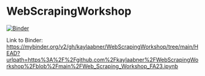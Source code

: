 # WebScrapingWorkshop

[![Binder](https://mybinder.org/badge_logo.svg)](https://mybinder.org/v2/gh/kaylaabner/WebScrapingWorkshop/tree/main/HEAD?urlpath=https%3A%2F%2Fgithub.com%2Fkaylaabner%2FWebScrapingWorkshop%2Fblob%2Fmain%2FWeb_Scraping_Workshop_FA23.ipynb)

Link to Binder: https://mybinder.org/v2/gh/kaylaabner/WebScrapingWorkshop/tree/main/HEAD?urlpath=https%3A%2F%2Fgithub.com%2Fkaylaabner%2FWebScrapingWorkshop%2Fblob%2Fmain%2FWeb_Scraping_Workshop_FA23.ipynb